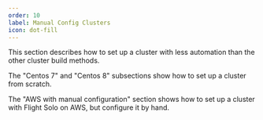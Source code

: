 ```yaml
---
order: 10
label: Manual Config Clusters
icon: dot-fill
---
```


This section describes how to set up a cluster with less automation than the other cluster build methods.

The "Centos 7" and "Centos 8" subsections show how to set up a cluster from scratch. 

The "AWS with manual configuration" section shows how to set up a cluster with Flight Solo on AWS, but configure it by hand.
